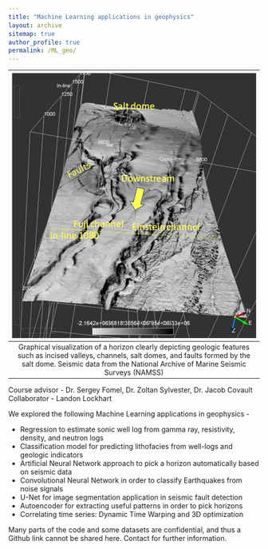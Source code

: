 ```yaml
---
title: "Machine Learning applications in geophysics"
layout: archive
sitemap: true
author_profile: true
permalink: /ML_geo/
---
```


|![MLgeophysics.jpeg](/assets/images/MLgeophysics.jpeg)
|:--:|
| Graphical visualization of a horizon clearly depicting geologic features such as incised valleys, channels, salt domes, and faults formed by the salt dome. Seismic data from the National Archive of Marine Seismic Surveys (NAMSS) |

Course advisor - Dr. Sergey Fomel, Dr. Zoltan Sylvester, Dr. Jacob Covault
Collaborator - Landon Lockhart

We explored the following Machine Learning applications in geophysics - 

- Regression to estimate sonic well log from gamma ray, resistivity, density, and neutron logs
- Classification model for predicting lithofacies from well-logs and geologic indicators
- Artificial Neural Network approach to pick a horizon automatically based on seismic data
- Convolutional Neural Network in order to classify Earthquakes from noise signals
- U-Net for image segmentation application in seismic fault detection
- Autoencoder for extracting useful patterns in order to pick horizons
- Correlating time series: Dynamic Time Warping and 3D optimization

Many parts of the code and some datasets are confidential, and thus a Github link cannot be shared here. Contact for further information.


